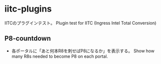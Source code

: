 # iitc-plugins
IITCのプラグインテスト。 Plugin test for IITC (Ingress Intel Total Conversion)
## P8-countdown
* 各ポータルに「あと何本R8を刺せばP8になるか」を表示する。 Show how many R8s needed to become P8 on each portal.
